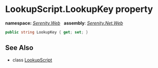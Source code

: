 # LookupScript.LookupKey property
**namespace:** *[Serenity.Web](../../README.md#serenity.web-namespace)*   **assembly**: *[Serenity.Net.Web](../../README.md)*

```csharp
public string LookupKey { get; set; }
```

## See Also

* class [LookupScript](../LookupScript.md)